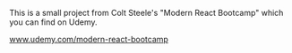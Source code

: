 This is a small project from Colt Steele's "Modern React Bootcamp" which you can find on Udemy.

www.udemy.com/modern-react-bootcamp
